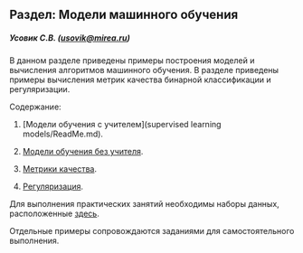 ## Раздел: Модели машинного обучения 

##### Усовик С.В. (usovik@mirea.ru)



В данном разделе приведены примеры построения моделей и вычисления алгоритмов машинного обучения. В разделе приведены примеры вычисления метрик качества бинарной классификации и регуляризации.

Содержание:

1. [Модели обучения с учителем](supervised learning models/ReadMe.md).

2. [Модели обучения без учителя]().

3. [Метрики качества]().

4. [Регуляризация]().

   

Для выполнения практических занятий необходимы наборы данных, расположенные [здесь]().

Отдельные примеры сопровождаются заданиями для самостоятельного выполнения. 
